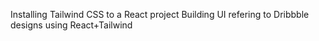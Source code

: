 Installing Tailwind CSS to a React project
Building UI refering to Dribbble designs using React+Tailwind